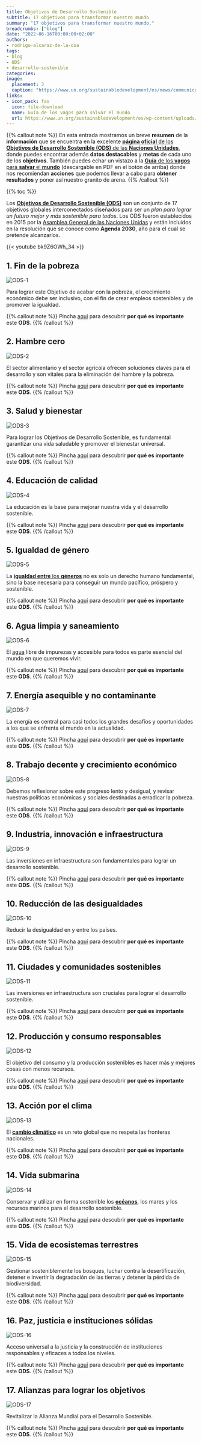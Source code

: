 ```yaml
---
title: Objetivos de Desarrollo Sostenible
subtitle: 17 objetivos para transformar nuestro mundo
summary: "17 objetivos para transformar nuestro mundo."
breadcrumbs: ["blog"]
date: "2022-06-16T00:00:00+02:00"
authors:
- rodrigo-alcaraz-de-la-osa
tags:
- blog
- ODS
- desarrollo-sostenible
categories:
image:
  placement: 3
  caption: "https://www.un.org/sustainabledevelopment/es/news/communications-material/"
links:
- icon_pack: fas
  icon: file-download
  name: Guía de los vagos para salvar el mundo
  url: https://www.un.org/sustainabledevelopment/es/wp-content/uploads/sites/3/2019/04/17-00011_LazyPersonGuide_flyer_Spanish_final.pdf
---
```


{{% callout note %}}
En esta entrada mostramos un breve **resumen** de la **información** que se encuentra en la excelente [**página oficial** de los **Objetivos de Desarrollo Sostenible (ODS)** de las **Naciones Unidades**](https://www.un.org/sustainabledevelopment/es/sustainable-development-goals/), donde puedes encontrar además **datos destacables** y **metas** de cada uno de los **objetivos**. También puedes echar un vistazo a la [**Guía** de los **vagos** para **salvar** el **mundo**](https://www.un.org/sustainabledevelopment/es/takeaction/) (descargable en PDF en el botón de arriba) donde nos recomiendan **acciones** que podemos llevar a cabo para **obtener resultados** y poner así nuestro granito de arena.
{{% /callout %}}

{{% toc %}}

Los [**Objetivos de Desarrollo Sostenible (ODS)**](https://es.wikipedia.org/wiki/Objetivos_de_Desarrollo_Sostenible) son un conjunto de 17 objetivos globales interconectados diseñados para ser un *plan para lograr un futuro mejor y más sostenible para todos*. Los ODS fueron establecidos en 2015 por la [Asamblea General de las Naciones Unidas](https://es.wikipedia.org/wiki/Asamblea_General_de_las_Naciones_Unidas) y están incluidos en la resolución que se conoce como **Agenda 2030**, año para el cual se pretende alcanzarlos.

{{< youtube bk9Z6OWh_34 >}}

## 1. Fin de la pobreza

![ODS-1](ODS-1.jpg)

Para lograr este Objetivo de acabar con la pobreza, el crecimiento económico debe ser inclusivo, con el fin de crear empleos sostenibles y de promover la igualdad.

{{% callout note %}}
Pincha [aquí](https://www.un.org/sustainabledevelopment/es/wp-content/uploads/sites/3/2016/10/1_Spanish_Why_it_Matters.pdf) para descubrir **por qué es importante** este **ODS**.
{{% /callout %}}

## 2. Hambre cero

![ODS-2](ODS-2.jpg)

El sector alimentario y el sector agrícola ofrecen soluciones claves para el desarrollo y son vitales para la eliminación del hambre y la pobreza.

{{% callout note %}}
Pincha [aquí](https://www.un.org/sustainabledevelopment/es/wp-content/uploads/sites/3/2016/10/2_Spanish_Why_it_Matters.pdf) para descubrir **por qué es importante** este **ODS**.
{{% /callout %}}

## 3. Salud y bienestar

![ODS-3](ODS-3.jpg)

Para lograr los Objetivos de Desarrollo Sostenible, es fundamental garantizar una vida saludable y promover el bienestar universal.

{{% callout note %}}
Pincha [aquí](https://www.un.org/sustainabledevelopment/es/wp-content/uploads/sites/3/2016/10/3_Spanish_Why_it_Matters.pdf) para descubrir **por qué es importante** este **ODS**.
{{% /callout %}}

## 4. Educación de calidad

![ODS-4](ODS-4.jpg)

La educación es la base para mejorar nuestra vida y el desarrollo sostenible.

{{% callout note %}}
Pincha [aquí](https://www.un.org/sustainabledevelopment/es/wp-content/uploads/sites/3/2016/10/4_Spanish_Why_it_Matters.pdf) para descubrir **por qué es importante** este **ODS**.
{{% /callout %}}

## 5. Igualdad de género

![ODS-5](ODS-5.jpg)

La [**igualdad entre** los **géneros**](https://www.un.org/sustainabledevelopment/es/ending-violence-against-women-and-girls/) no es solo un derecho humano fundamental, sino la base necesaria para conseguir un mundo pacífico, próspero y sostenible.

{{% callout note %}}
Pincha [aquí](https://www.un.org/sustainabledevelopment/es/wp-content/uploads/sites/3/2016/10/5_Spanish_Why_it_Matters.pdf) para descubrir **por qué es importante** este **ODS**.
{{% /callout %}}

## 6. Agua limpia y saneamiento

![ODS-6](ODS-6.jpg)

El [agua](https://www.un.org/es/observances/water-day/) libre de impurezas y accesible para todos es parte esencial del mundo en que queremos vivir.

{{% callout note %}}
Pincha [aquí](https://www.un.org/sustainabledevelopment/es/wp-content/uploads/sites/3/2016/10/6_Spanish_Why_it_Matters.pdf) para descubrir **por qué es importante** este **ODS**.
{{% /callout %}}

## 7. Energía asequible y no contaminante

![ODS-7](ODS-7.jpg)

La energía es central para casi todos los grandes desafíos y oportunidades a los que se enfrenta el mundo en la actualidad.

{{% callout note %}}
Pincha [aquí](https://www.un.org/sustainabledevelopment/es/wp-content/uploads/sites/3/2016/10/7_Spanish_Why_it_Matters.pdf) para descubrir **por qué es importante** este **ODS**.
{{% /callout %}}

## 8. Trabajo decente y crecimiento económico

![ODS-8](ODS-8.jpg)

Debemos reflexionar sobre este progreso lento y desigual, y revisar nuestras políticas económicas y sociales destinadas a erradicar la pobreza.

{{% callout note %}}
Pincha [aquí](https://www.un.org/sustainabledevelopment/es/wp-content/uploads/sites/3/2016/10/8_Spanish_Why_it_Matters.pdf) para descubrir **por qué es importante** este **ODS**.
{{% /callout %}}

## 9. Industria, innovación e infraestructura

![ODS-9](ODS-9.jpg)

Las inversiones en infraestructura son fundamentales para lograr un desarrollo sostenible.

{{% callout note %}}
Pincha [aquí](https://www.un.org/sustainabledevelopment/es/wp-content/uploads/sites/3/2016/10/9_Spanish_Why_it_Matters.pdf) para descubrir **por qué es importante** este **ODS**.
{{% /callout %}}

## 10. Reducción de las desigualdades

![ODS-10](ODS-10.jpg)

Reducir la desigualdad en y entre los países.

{{% callout note %}}
Pincha [aquí](https://www.un.org/sustainabledevelopment/es/wp-content/uploads/sites/3/2016/10/10_Spanish_Why_it_Matters.pdf) para descubrir **por qué es importante** este **ODS**.
{{% /callout %}}

## 11. Ciudades y comunidades sostenibles

![ODS-11](ODS-11.jpg)

Las inversiones en infraestructura son cruciales para lograr el desarrollo sostenible.

{{% callout note %}}
Pincha [aquí](https://www.un.org/sustainabledevelopment/es/wp-content/uploads/sites/3/2016/10/11_Spanish_Why_it_Matters.pdf) para descubrir **por qué es importante** este **ODS**.
{{% /callout %}}

## 12. Producción y consumo responsables

![ODS-12](ODS-12.jpg)

El objetivo del consumo y la producción sostenibles es hacer más y mejores cosas con menos recursos.

{{% callout note %}}
Pincha [aquí](https://www.un.org/sustainabledevelopment/es/wp-content/uploads/sites/3/2016/10/12_Spanish_Why_it_Matters.pdf) para descubrir **por qué es importante** este **ODS**.
{{% /callout %}}

## 13. Acción por el clima

![ODS-13](ODS-13.jpg)

El [**cambio climático**](https://www.un.org/sustainabledevelopment/es/climate-action/) es un reto global que no respeta las fronteras nacionales.

{{% callout note %}}
Pincha [aquí](https://www.un.org/sustainabledevelopment/es/wp-content/uploads/sites/3/2016/10/13-Spanish_Why-it-Matters.pdf) para descubrir **por qué es importante** este **ODS**.
{{% /callout %}}

## 14. Vida submarina

![ODS-14](ODS-14.jpg)

Conservar y utilizar en forma sostenible los [**océanos**](https://www.un.org/es/conferences/ocean2022), los mares y los recursos marinos para el desarrollo sostenible.

{{% callout note %}}
Pincha [aquí](https://www.un.org/sustainabledevelopment/es/wp-content/uploads/sites/3/2016/10/14_Spanish_Why_it_Matters.pdf) para descubrir **por qué es importante** este **ODS**.
{{% /callout %}}

## 15. Vida de ecosistemas terrestres

![ODS-15](ODS-15.jpg)

Gestionar sosteniblemente los bosques, luchar contra la desertificación, detener e invertir la degradación de las tierras y detener la pérdida de biodiversidad.

{{% callout note %}}
Pincha [aquí](https://www.un.org/sustainabledevelopment/es/wp-content/uploads/sites/3/2016/10/15_Spanish_Why_it_Matters.pdf) para descubrir **por qué es importante** este **ODS**.
{{% /callout %}}

## 16. Paz, justicia e instituciones sólidas

![ODS-16](ODS-16.jpg)

Acceso universal a la justicia y la construcción de instituciones responsables y eficaces a todos los niveles.

{{% callout note %}}
Pincha [aquí](https://www.un.org/sustainabledevelopment/es/wp-content/uploads/sites/3/2017/01/Goal_16_Spanish.pdf) para descubrir **por qué es importante** este **ODS**.
{{% /callout %}}

## 17. Alianzas para lograr los objetivos

![ODS-17](ODS-17.jpg)

Revitalizar la Alianza Mundial para el Desarrollo Sostenible.

{{% callout note %}}
Pincha [aquí](https://www.un.org/sustainabledevelopment/es/wp-content/uploads/sites/3/2016/10/17_Spanish_Why_it_Matters.pdf) para descubrir **por qué es importante** este **ODS**.
{{% /callout %}}